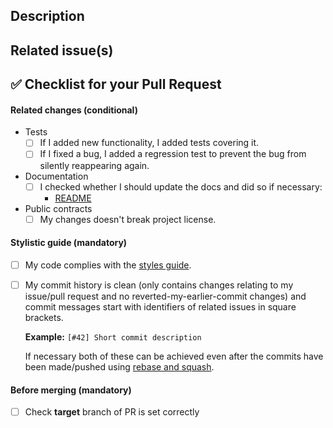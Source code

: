 ## Description

<!--
Describes the nature of your changes. If they are substantial, you should
further subdivide this into a section describing the problem you are solving and
another describing your solution.
-->

## Related issue(s)

<!--
- Short description of how the PR relates to the issue, including an issue link.
For example
- Fixed #100500 by adding lenses to exported items

Write 'None' if there are no related issues (which is discouraged).
-->

## :white_check_mark: Checklist for your Pull Request

<!--
Ideally a PR has all of the checkmarks set.

If something in this list is irrelevant to your PR, you should still set this
checkmark indicating that you are sure it is dealt with (be that by irrelevance).

If you don't set a checkmark (e. g. don't add a test for new functionality),
you must be able to justify that.
-->

#### Related changes (conditional)

- Tests
  - [ ] If I added new functionality, I added tests covering it.
  - [ ] If I fixed a bug, I added a regression test to prevent the bug from
        silently reappearing again.

- Documentation
  - [ ] I checked whether I should update the docs and did so if necessary:
    - [README](../README.md)

- Public contracts
  - [ ] My changes doesn't break project license.

#### Stylistic guide (mandatory)

- [ ] My code complies with the [styles guide](https://github.com/uber-go/guide/blob/master/style.md).
- [ ] My commit history is clean (only contains changes relating to my
      issue/pull request and no reverted-my-earlier-commit changes) and commit
      messages start with identifiers of related issues in square brackets.

  **Example:** `[#42] Short commit description`

  If necessary both of these can be achieved even after the commits have been
  made/pushed using [rebase and squash](https://git-scm.com/docs/git-rebase).

#### Before merging (mandatory)
- [ ] Check __target__  branch of PR is set correctly